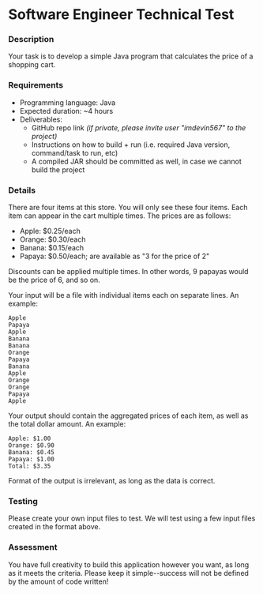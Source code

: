 # Software Engineer Technical Test

### Description

Your task is to develop a simple Java program that calculates the price of a shopping cart.

### Requirements

- Programming language: Java
- Expected duration: ~4 hours
- Deliverables: 
  - GitHub repo link _(if private, please invite user "imdevin567" to the project)_
  - Instructions on how to build + run (i.e. required Java version, command/task to run, etc)
  - A compiled JAR should be committed as well, in case we cannot build the project

### Details

There are four items at this store. You will only see these four items. Each item can appear in the cart multiple times. The prices are as follows:

- Apple: $0.25/each
- Orange: $0.30/each
- Banana: $0.15/each
- Papaya: $0.50/each; are available as "3 for the price of 2"

Discounts can be applied multiple times. In other words, 9 papayas would be the price of 6, and so on.

Your input will be a file with individual items each on separate lines. An example:

```
Apple
Papaya
Apple
Banana
Banana
Orange
Papaya
Banana
Apple
Orange
Orange
Papaya
Apple
```

Your output should contain the aggregated prices of each item, as well as the total dollar amount. An example:

```
Apple: $1.00
Orange: $0.90
Banana: $0.45
Papaya: $1.00
Total: $3.35
```

Format of the output is irrelevant, as long as the data is correct.

### Testing

Please create your own input files to test. We will test using a few input files created in the format above.

### Assessment

You have full creativity to build this application however you want, as long as it meets the criteria. Please keep it simple--success will not be defined by the amount of code written!